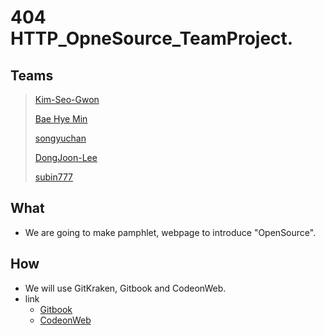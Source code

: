 # 404 HTTP\_OpneSource\_TeamProject.

## Teams

> [Kim-Seo-Gwon](https://github.com/KSG072)
>
> [Bae Hye Min](https://github.com/BaeHyeMin)
>
> [songyuchan](https://github.com/songyuchan)
>
> [DongJoon-Lee](https://github.com/DongJoon-Lee)
>
> [subin777](https://github.com/sbin2357)

## What

* We are going to make pamphlet, webpage to introduce "OpenSource".

## How

* We will use GitKraken, Gitbook and CodeonWeb.
* link 
  * [Gitbook](https://opensource-404project.gitbook.io/opensource-404/)
  * [CodeonWeb](https://erica.codeonweb.com/circle/@404-error)

